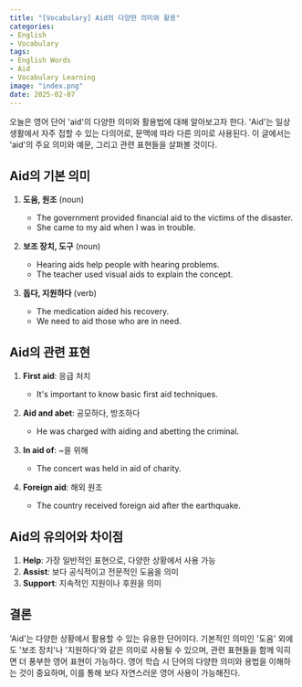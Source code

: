 ```yaml
---
title: "[Vocabulary] Aid의 다양한 의미와 활용"
categories:
- English
- Vocabulary
tags:
- English Words
- Aid
- Vocabulary Learning
image: "index.png"
date: 2025-02-07
---
```


오늘은 영어 단어 'aid'의 다양한 의미와 활용법에 대해 알아보고자 한다. 'Aid'는 일상 생활에서 자주 접할 수 있는 다의어로, 문맥에 따라 다른 의미로 사용된다. 이 글에서는 'aid'의 주요 의미와 예문, 그리고 관련 표현들을 살펴볼 것이다.

## Aid의 기본 의미

1. **도움, 원조** (noun)
   - The government provided financial aid to the victims of the disaster.
   - She came to my aid when I was in trouble.

2. **보조 장치, 도구** (noun)  
   - Hearing aids help people with hearing problems.
   - The teacher used visual aids to explain the concept.

3. **돕다, 지원하다** (verb)
   - The medication aided his recovery.
   - We need to aid those who are in need.

## Aid의 관련 표현

1. **First aid**: 응급 처치
   - It's important to know basic first aid techniques.

2. **Aid and abet**: 공모하다, 방조하다
   - He was charged with aiding and abetting the criminal.

3. **In aid of**: ~을 위해
   - The concert was held in aid of charity.

4. **Foreign aid**: 해외 원조
   - The country received foreign aid after the earthquake.

## Aid의 유의어와 차이점

1. **Help**: 가장 일반적인 표현으로, 다양한 상황에서 사용 가능
2. **Assist**: 보다 공식적이고 전문적인 도움을 의미
3. **Support**: 지속적인 지원이나 후원을 의미

## 결론

'Aid'는 다양한 상황에서 활용할 수 있는 유용한 단어이다. 기본적인 의미인 '도움' 외에도 '보조 장치'나 '지원하다'와 같은 의미로 사용될 수 있으며, 관련 표현들을 함께 익히면 더 풍부한 영어 표현이 가능하다. 영어 학습 시 단어의 다양한 의미와 용법을 이해하는 것이 중요하며, 이를 통해 보다 자연스러운 영어 사용이 가능해진다.

